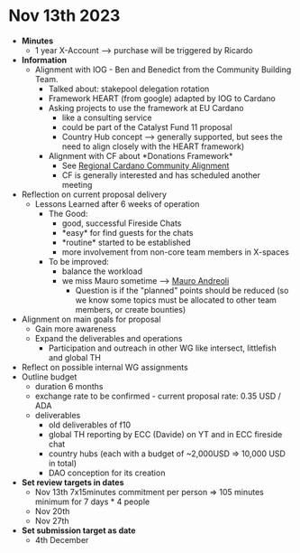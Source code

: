 # Nov 13th 2023

* **Minutes**
  * 1 year X-Account --> purchase will be triggered by Ricardo
* **Information**
  * Alignment with IOG - Ben and Benedict from the Community Building Team.
    * Talked about: stakepool delegation rotation
    * Framework HEART (from google) adapted by IOG to Cardano
    * Asking projects to use the framework at EU Cardano
      * like a consulting service
      * could be part of the Catalyst Fund 11 proposal
      * Country Hub concept --> generally supported, but sees the need to align closely with the HEART framework)
    * Alignment with CF about \*Donations Framework\*
      * See [Regional Cardano Community Alignment](https://app.gitbook.com/o/T9IQKv50mN5iSyKhTqdK/s/TL4Ny73vqOhTNChAl7m0/ "mention")
      * CF is generally interested and has scheduled another meeting
* Reflection on current proposal delivery
  * Lessons Learned after 6 weeks of operation
    * The Good:
      * good, successful Fireside Chats
      * \*easy\* for find guests for the chats
      * \*routine\* started to be established
      * more involvement from non-core team members in X-spaces
    * To be improved:
      * balance the workload&#x20;
      * we miss Mauro sometime --> [Mauro Andreoli](https://app.gitbook.com/u/VJUDIZYd28WI9YgJbV5dZ7fYUD03 "mention")
        * Question is if the "planned" points should be reduced (so we know some topics must be allocated to other team members, or create bounties)
* Alignment on main goals for proposal
  * Gain more awareness
  * Expand the deliverables and operations&#x20;
    * Participation and outreach in other WG like intersect, littlefish and global TH
* Reflect on possible internal WG assignments
* Outline budget
  * duration 6 months
  * exchange rate to be confirmed - current proposal rate: 0.35 USD / ADA
  * deliverables
    * old deliverables of f10
    * global TH reporting by ECC (Davide) on YT and in ECC fireside chat
    * country hubs (each with a budget of \~2,000USD => 10,000 USD in total)&#x20;
    * DAO conception for its creation
* **Set review targets in dates**
  * Nov 13th 7x15minutes commitment per person => 105 minutes minimum for 7 days \* 4 people
  * Nov 20th
  * Nov 27th
* **Set submission target as date**
  * 4th December
